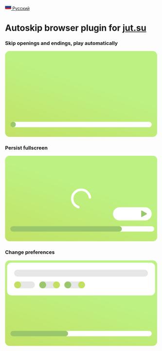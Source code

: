[<img src="assets/ru.svg" alt="RU Flag" width="20"/> Русский](https://github.com/kerdl/jutsuper/blob/main/README-RU.md)


# Autoskip browser plugin for [jut.su](https://jut.su/)

### Skip openings and endings, play automatically
<picture>
  <p align="left">
    <img src="assets/showcase/autoskip-element.svg" width="500px" alt="Opening and ending skip with autoplay animation"/>
  </p>
</picture>

### Persist fullscreen
<picture>
  <p align="left">
    <img src="assets/showcase/persistent-fullscreen-element.svg" width="500px" alt="Persistent fullscreen animation"/>
  </p>
</picture>

### Change preferences
<picture>
  <p align="left">
    <img src="assets/showcase/change-preferences-element.svg" width="500px" alt="Changing preferences animation"/>
  </p>
</picture>